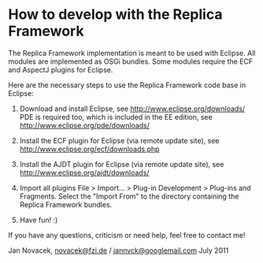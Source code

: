 How to develop with the Replica Framework
=================

The Replica Framework implementation is meant to be used with Eclipse.
All modules are implemented as OSGi bundles. Some modules require the ECF and
AspectJ plugins for Eclipse.

Here are the necessary steps to use the Replica Framework code base in Eclipse:

  1. Download and install Eclipse,
     see http://www.eclipse.org/downloads/
     PDE is required too, which is included in the EE edition,
     	see http://www.eclipse.org/pde/downloads/
  
  2. Install the ECF plugin for Eclipse (via remote update site),
     see http://www.eclipse.org/ecf/downloads.php
  	
  3. Install the AJDT plugin for Eclipse (via remote update site),
     see http://www.eclipse.org/ajdt/downloads/
  	
  4. Import all plugins
     File > Import... > Plug-in Development > Plug-ins and Fragments.
     Select the "Import From" to the directory containing the Replica
     Framework bundles.
  	
  5. Have fun! :)
  

If you have any questions, criticism or need help, feel free to contact me!

Jan Novacek,
novacek@fzi.de / jannvck@googlemail.com
July 2011
